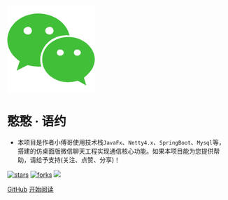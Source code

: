 ![logo](_media/icon.png)

# 憨憨 · 语约

- 本项目是作者小傅哥使用技术栈```JavaFx```、```Netty4.x```、```SpringBoot```、```Mysql```等，搭建的仿桌面版微信聊天工程实现通信核心功能。如果本项目能为您提供帮助，请给予支持(关注、点赞、分享)！
    
[![stars](https://badgen.net/github/stars/fuzhengwei/itstack?icon=github&color=4ab8a1)](https://github.com/itstack-naive-chat) [![forks](https://badgen.net/github/forks/fuzhengwei/itstack?icon=github&color=4ab8a1)](https://github.com/itstack-naive-chat) [<img src="https://itstack.org/_media/wxbugstack.svg">](https://itstack.org/_media/qrcode.png?x-oss-process=style/may)    

[GitHub](<https://github.com/fuzhengwei/itstack>)
[开始阅读](README.md)


